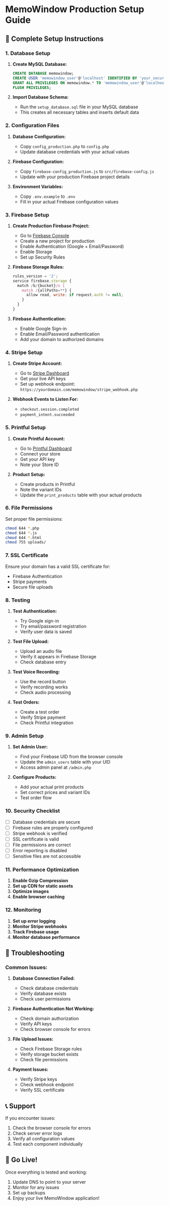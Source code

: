 # MemoWindow Production Setup Guide

## 🚀 Complete Setup Instructions

### 1. Database Setup

1. **Create MySQL Database:**
   ```sql
   CREATE DATABASE memowindow;
   CREATE USER 'memowindow_user'@'localhost' IDENTIFIED BY 'your_secure_password';
   GRANT ALL PRIVILEGES ON memowindow.* TO 'memowindow_user'@'localhost';
   FLUSH PRIVILEGES;
   ```

2. **Import Database Schema:**
   - Run the `setup_database.sql` file in your MySQL database
   - This creates all necessary tables and inserts default data

### 2. Configuration Files

1. **Database Configuration:**
   - Copy `config_production.php` to `config.php`
   - Update database credentials with your actual values

2. **Firebase Configuration:**
   - Copy `firebase-config_production.js` to `src/firebase-config.js`
   - Update with your production Firebase project details

3. **Environment Variables:**
   - Copy `.env.example` to `.env`
   - Fill in your actual Firebase configuration values

### 3. Firebase Setup

1. **Create Production Firebase Project:**
   - Go to [Firebase Console](https://console.firebase.google.com)
   - Create a new project for production
   - Enable Authentication (Google + Email/Password)
   - Enable Storage
   - Set up Security Rules

2. **Firebase Storage Rules:**
   ```javascript
   rules_version = '2';
   service firebase.storage {
     match /b/{bucket}/o {
       match /{allPaths=**} {
         allow read, write: if request.auth != null;
       }
     }
   }
   ```

3. **Firebase Authentication:**
   - Enable Google Sign-in
   - Enable Email/Password authentication
   - Add your domain to authorized domains

### 4. Stripe Setup

1. **Create Stripe Account:**
   - Go to [Stripe Dashboard](https://dashboard.stripe.com)
   - Get your live API keys
   - Set up webhook endpoint: `https://yourdomain.com/memowindow/stripe_webhook.php`

2. **Webhook Events to Listen For:**
   - `checkout.session.completed`
   - `payment_intent.succeeded`

### 5. Printful Setup

1. **Create Printful Account:**
   - Go to [Printful Dashboard](https://www.printful.com/dashboard)
   - Connect your store
   - Get your API key
   - Note your Store ID

2. **Product Setup:**
   - Create products in Printful
   - Note the variant IDs
   - Update the `print_products` table with your actual products

### 6. File Permissions

Set proper file permissions:
```bash
chmod 644 *.php
chmod 644 *.js
chmod 644 *.html
chmod 755 uploads/
```

### 7. SSL Certificate

Ensure your domain has a valid SSL certificate for:
- Firebase Authentication
- Stripe payments
- Secure file uploads

### 8. Testing

1. **Test Authentication:**
   - Try Google sign-in
   - Try email/password registration
   - Verify user data is saved

2. **Test File Upload:**
   - Upload an audio file
   - Verify it appears in Firebase Storage
   - Check database entry

3. **Test Voice Recording:**
   - Use the record button
   - Verify recording works
   - Check audio processing

4. **Test Orders:**
   - Create a test order
   - Verify Stripe payment
   - Check Printful integration

### 9. Admin Setup

1. **Set Admin User:**
   - Find your Firebase UID from the browser console
   - Update the `admin_users` table with your UID
   - Access admin panel at `/admin.php`

2. **Configure Products:**
   - Add your actual print products
   - Set correct prices and variant IDs
   - Test order flow

### 10. Security Checklist

- [ ] Database credentials are secure
- [ ] Firebase rules are properly configured
- [ ] Stripe webhook is verified
- [ ] SSL certificate is valid
- [ ] File permissions are correct
- [ ] Error reporting is disabled
- [ ] Sensitive files are not accessible

### 11. Performance Optimization

1. **Enable Gzip Compression**
2. **Set up CDN for static assets**
3. **Optimize images**
4. **Enable browser caching**

### 12. Monitoring

1. **Set up error logging**
2. **Monitor Stripe webhooks**
3. **Track Firebase usage**
4. **Monitor database performance**

## 🔧 Troubleshooting

### Common Issues:

1. **Database Connection Failed:**
   - Check database credentials
   - Verify database exists
   - Check user permissions

2. **Firebase Authentication Not Working:**
   - Check domain authorization
   - Verify API keys
   - Check browser console for errors

3. **File Upload Issues:**
   - Check Firebase Storage rules
   - Verify storage bucket exists
   - Check file permissions

4. **Payment Issues:**
   - Verify Stripe keys
   - Check webhook endpoint
   - Verify SSL certificate

## 📞 Support

If you encounter issues:
1. Check the browser console for errors
2. Check server error logs
3. Verify all configuration values
4. Test each component individually

## 🎉 Go Live!

Once everything is tested and working:
1. Update DNS to point to your server
2. Monitor for any issues
3. Set up backups
4. Enjoy your live MemoWindow application!
